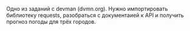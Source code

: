 Одно из заданий с devman (dvmn.org). Нужно импортировать библиотеку requests, разобраться с документаией к API и получить прогноз погоды для трёх городов.
